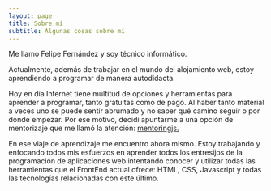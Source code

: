```yaml
---
layout: page
title: Sobre mí
subtitle: Algunas cosas sobre mí
---
```


Me llamo Felipe Fernández y soy técnico informático.

Actualmente, además de trabajar en el mundo del alojamiento web, estoy aprendiendo a programar de manera autodidacta. 

Hoy en día Internet tiene multitud de opciones y herramientas para aprender a programar, tanto gratuitas como de pago. Al haber tanto material a veces uno se puede sentir abrumado y no saber qué camino seguir o por dónde empezar. Por ese motivo, decidí apuntarme a una opción de mentorizaje que me llamó la atención: [mentoringjs.](http://mentoringjs.com/) 

En ese viaje de aprendizaje me encuentro ahora mismo. Estoy trabajando y enfocando todos mis esfuerzos en aprender todos los entresijos de la programación de aplicaciones web intentando conocer y utilizar todas las herramientas que el FrontEnd actual ofrece: HTML, CSS, Javascript y todas las tecnologías relacionadas con este último.
